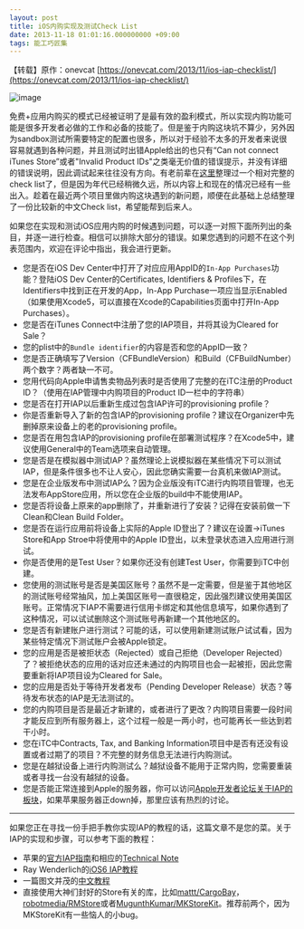 ```yaml
---
layout: post
title: iOS内购实现及测试Check List
date: 2013-11-18 01:01:16.000000000 +09:00
tags: 能工巧匠集
---
```


【转载】原作：onevcat [https://onevcat.com/2013/11/ios-iap-checklist/](https://onevcat.com/2013/11/ios-iap-checklist/)

![image](/assets/images/2013/cannot-connect-its.png)

免费+应用内购买的模式已经被证明了是最有效的盈利模式，所以实现内购功能可能是很多开发者必做的工作和必备的技能了。但是鉴于内购这块坑不算少，另外因为sandbox测试所需要特定的配置也很多，所以对于经验不太多的开发者来说很容易就遇到各种问题，并且测试时出错Apple给出的也只有“Can not connect iTunes Store”或者"Invalid Product IDs"之类毫无价值的错误提示，并没有详细的错误说明，因此调试起来往往没有方向。有老前辈在[这里](http://troybrant.net/blog/2010/01/invalid-product-ids/)整理过一个相对完整的check list了，但是因为年代已经稍微久远，所以内容上和现在的情况已经有一些出入。趁着在最近两个项目里做内购这块遇到的新问题，顺便在此基础上总结整理了一份比较新的中文Check list，希望能帮到后来人。

如果您在实现和测试iOS应用内购的时候遇到问题，可以逐一对照下面所列出的条目，并逐一进行检查。相信可以排除大部分的错误。如果您遇到的问题不在这个列表范围内，欢迎在评论中指出，我会进行更新。

* 您是否在iOS Dev Center中打开了对应应用AppID的`In-App Purchases`功能？登陆iOS Dev Center的Certificates, Identifiers & Profiles下，在Identifiers中找到正在开发的App，In-App Purchase一项应当显示Enabled（如果使用Xcode5，可以直接在Xcode的Capabilities页面中打开In-App Purchases）。
* 您是否在iTunes Connect中注册了您的IAP项目，并将其设为Cleared for Sale？
* 您的plist中的`Bundle identifier`的内容是否和您的AppID一致？
* 您是否正确填写了Version（CFBundleVersion）和Build（CFBuildNumber）两个数字？两者缺一不可。
* 您用代码向Apple申请售卖物品列表时是否使用了完整的在iTC注册的Product ID？（使用在IAP管理中内购项目的Product ID一栏中的字符串）
* 您是否在打开IAP以后重新生成过包含IAP许可的provisioning profile？
* 你是否重新导入了新的包含IAP的provisioning profile？建议在Organizer中先删掉原来设备上的老的provisioning profile。
* 您是否在用包含IAP的provisioning profile在部署测试程序？在Xcode5中，建议使用General中的Team选项来自动管理。
* 您是否是在模拟器中测试IAP？虽然理论上说模拟器在某些情况下可以测试IAP，但是条件很多也不让人安心，因此您确实需要一台真机来做IAP测试。
* 您是在企业版发布中测试IAP么？因为企业版没有iTC进行内购项目管理，也无法发布AppStore应用，所以您在企业版的build中不能使用IAP。
* 您是否将设备上原来的app删除了，并重新进行了安装？记得在安装前做一下Clean和Clean Build Folder。
* 您是否在运行应用前将设备上实际的Apple ID登出了？建议在设置->iTunes Store和App Stroe中将使用中的Apple ID登出，以未登录状态进入应用进行测试。
* 你是否使用的是Test User？如果你还没有创建Test User，你需要到iTC中创建。
* 您使用的测试账号是否是美国区账号？虽然不是一定需要，但是鉴于其他地区的测试账号经常抽风，加上美国区账号一直很稳定，因此强烈建议使用美国区账号。正常情况下IAP不需要进行信用卡绑定和其他信息填写，如果你遇到了这种情况，可以试试删除这个测试账号再新建一个其他地区的。
* 您是否有新建账户进行测试？可能的话，可以使用新建测试账户试试看，因为某些特定情况下测试账户会被Apple锁定。
* 您的应用是否是被拒状态（Rejected）或自己拒绝（Developer Rejected）了？被拒绝状态的应用的话对应还未通过的内购项目也会一起被拒，因此您需要重新将IAP项目设为Cleared for Sale。
* 您的应用是否处于等待开发者发布（Pending Developer Release）状态？等待发布状态的IAP是无法测试的。
* 您的内购项目是否是最近才新建的，或者进行了更改？内购项目需要一段时间才能反应到所有服务器上，这个过程一般是一两小时，也可能再长一些达到若干小时。
* 您在iTC中Contracts, Tax, and Banking Information项目中是否有还没有设置或者过期了的项目？不完整的财务信息无法进行内购测试。
* 您是在越狱设备上进行内购测试么？越狱设备不能用于正常内购，您需要重装或者寻找一台没有越狱的设备。
* 您是否能正常连接到Apple的服务器，你可以访问[Apple开发者论坛关于IAP的板块](https://devforums.apple.com/community/ios/connected/purchase)，如果苹果服务器正down掉，那里应该有热烈的讨论。

---

如果您正在寻找一份手把手教你实现IAP的教程的话，这篇文章不是您的菜。关于IAP的实现和步骤，可以参考下面的教程：

* 苹果的[官方IAP指南](https://developer.apple.com/library/ios/documentation/NetworkingInternet/Conceptual/StoreKitGuide/Introduction.html)和相应的[Technical Note](https://developer.apple.com/library/mac/technotes/tn2259/_index.html)
* Ray Wenderlich的[iOS6 IAP教程](http://www.raywenderlich.com/23266/in-app-purchases-in-ios-6-tutorial-consumables-and-receipt-validation)
* 一篇图文并茂的[中文教程](http://blog.csdn.net/xiaominghimi/article/details/6937097)
* 直接使用大神们封好的Store有关的库，比如[mattt/CargoBay](https://github.com/mattt/CargoBay)，[robotmedia/RMStore](https://github.com/robotmedia/RMStore)或者[MugunthKumar/MKStoreKit](https://github.com/MugunthKumar/MKStoreKit)。推荐前两个，因为MKStoreKit有一些恼人的小bug。
